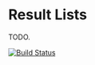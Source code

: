 # Result Lists

TODO.

[![Build Status](https://travis-ci.org/angelov/result-lists.svg?branch=master)](https://travis-ci.org/angelov/result-lists)